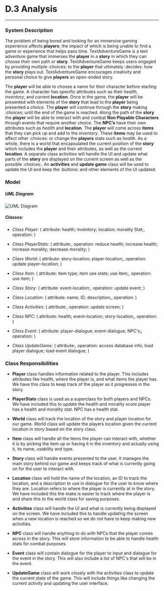# D.3 Analysis
---

### System Description
  The problem of being bored and looking for an immersive gaming experience affects **players**; 
  the impact of which is being unable to find a game or experience that helps pass time. 
  TextAdventureGame is a text adventure game that immerses the **player** in a **story** in which 
  they can choose their own path or **story**. TextAdventureGame keeps users engaged by providing multiple 
  :choices: to the **player** that ultimately :decides: how the **story** plays out. TextAdventureGame encourages 
  creativity and personal choice to give **players** an open-ended story.
  
  The **player** will be able to choose a name for their character before starting the game. 
  A character has specific attributes such as their *health*, *inventory*, and current **location**. 
  Once in the game, the **player** will be presented with elements of the **story** that lead to the **player** 
  being presented a *choice*. The **player** will continue through the **story** making :choices: until the end 
  of the game is reached. Along the path of the **story** the **player** will be able to interact with and combat 
  **Non Playable Characters** through events that require another *choice*. The **NPC’s** have their own attributes 
  such as *health* and **location**. The **player** will come across **items** that they can pick up and add to the
  *inventory*. These **items** may be used to affect other :choices: or change the **players** stats such as *health*.
  As a whole, there is a world that encapsulated the current position of the **story** which includes the 
  **player** and their attributes, as well as the current **location**. A separate class activities will handle the UI 
  and update what parts of the **story** are displayed on the current screen as well as the possible :choices:. 
  An **activities** and **update game** class will be used to update the UI and keep the :buttons: and other elements of
  the UI updated. 
  
### Model

  ##### UML Diagram
  ![UML Diagram](/Deliverables/diagramfilename.png)
  
  ##### Classes:
  - *Class Player*: ( attribute: health; inventory; location; morality Stat;, operation: )
  
  - *Class PlayerStats*: ( attribute:, operation: reduce health; increase health; increase morality; decrease morality; ) 
  
  - *Class World*: ( attribute: story-location; player-location;, operation: update player-location; )
  
  - *Class Item*: ( attribute: item type; item use state; use item;, operation: use item; )
  
  - *Class Story*: ( attribute: event-location;, operation: update event; )
  
  - *Class Location*: ( attribute: name; ID; description;, operation: )
  
  - *Class Activities*: ( attribute:, operation: update screen; )
  
  - *Class NPC*: ( attribute: health; event-location; story-location;, operation: )
  
  - *Class Event*: ( attribute: player-dialogue; event-dialogue; NPC's;, operation: )
  
  - *Class UpdateGame*: ( attribute:, operation: access database info; load player dialogue; load event dialogue; )


### Class Responsibilities
  + **Player** class handles information related to the player. This includes attributes like health, 
  where the player is, and what items the player has. We have this class to keep track of the player as it progresses in the story.

  + **PlayerStats** class is used as a superclass for both players and NPCs. We have included this to update the health and morality score 
  player has a health and morality stat. NPC has a health stat.

  + **World** class will track the location of the story and player location for our game. World class will update the players location given the current location in story based on the story class.

  + **Item** class will handle all the items the player can interact with, whether it is by picking the item up 
  or having it in the inventory and actually using it, its name, usability and type.

  + **Story** class will handle events presented to the user. It manages the main story behind our game and keeps track of what is currently going on for the user to interact with.

  + **Location** class will hold the name of the location, an ID to track the location, and a description to use in dialogue for the user to know where they are. Location refers to where the 
  player is currently at in the story. We have included this the make is easier to track where the player 
  is and share this to the world class for saving purposes.

  + **Activities** class will handle the UI and what is currently being displayed on the screen. We have included 
  this to handle updating the screen when a new location is reached so we do not have to keep making new activities.

  + **NPC** class will handle anything to do with NPCs that the player comes across in the story. 
  This will store information to be able to handle health stats for combat purposes.

  + **Event** class will contain dialogue for the player to input and dialogue for the event in the story. This will also include a list of NPC's that will be in the event.

  + **UpdateGame** class will work closely with the activities class to update the current state of the game. 
  This will include things like changing the current activity and updating the user interface.
 


